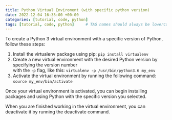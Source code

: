 ```yaml
---
title: Python Virtual Enviroment (with specific python version) 
date: 2022-12-04 16:35:00 +00:00
categories: [tutorial, code, python]
tags: [tutorial, code, python]     # TAG names should always be lowercase
---
```




To create a Python 3 virtual environment with a specific version of Python, follow these steps:

  1. Install the virtualenv package using pip: `pip install virtualenv`
  2. Create a new virtual environment with the desired Python version by specifying the version number   
  with the `-p` flag, like this: `virtualenv -p /usr/bin/python3.6 my_env`
  4. Activate the virtual environment by running the following command: `source my_env/bin/activate`

Once your virtual environment is activated, you can begin installing packages and using Python with the specific version you selected.   

When you are finished working in the virtual environment, you can deactivate it by running the deactivate command.
